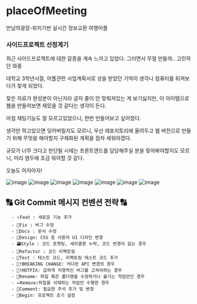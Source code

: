 # placeOfMeeting
만남의광장-위치기반 실시간 정보교환 여행어플

### 사이드프로젝트 선정계기
최근 사이드프로젝트에 대한 갈증을 계속 느끼고 있었다. 그러면서 무얼 만들까.. 고민하던 와중

대학교 3학년시절, 어플관련 사업계획서로 상을 받았던 기억이 생각나 컴퓨터를 뒤져보다가 찾게 되었다.

찾은 자료가 완성본이 아닌지라 글자 줄이 안 맞춰져있는 게 보기싫지만, 이 아이템으로 웹을 만들어보면 재밌을 것 같다는 생각이 든다.

마침 채팅기능도 잘 모르고있었으니, 한번 만들어보고 싶어졌다.

생각만 하고있으면 잊어버릴지도 모르니, 우선 레포지토리에 올려두고 웹 버전으로 만들기 위해 무엇을 해야할지 구체화된 계획을 점차 세워야겠다.

규모가 너무 크다고 판단될 시에는 프론트엔드를 담당해주실 분을 찾아봐야할지도 모르니, 미리 염두에 조금 둬야할 것 같다. 

오늘도 아자아자!


![image](https://user-images.githubusercontent.com/102216495/215028125-24bc30a4-4a44-47af-b356-8f62e87d448e.png)
![image](https://user-images.githubusercontent.com/102216495/215028167-1c282280-71b4-46e6-bfd2-6560f488cd18.png)
![image](https://user-images.githubusercontent.com/102216495/215028260-712c24e7-39eb-4748-a22d-f31f1f21cb75.png)
![image](https://user-images.githubusercontent.com/102216495/215028237-f13eaa56-6936-4511-bc12-b99f46415ab9.png)
![image](https://user-images.githubusercontent.com/102216495/215028362-3f4799fd-d1bc-435c-b2bc-852f92f289fa.png)
![image](https://user-images.githubusercontent.com/102216495/215028382-15cbd37d-c2ac-4022-983e-97590aa563e1.png)
![image](https://user-images.githubusercontent.com/102216495/215028410-830f9c97-ebb8-41f2-bd9e-86697d91c794.png)

## 🔠 Git Commit 메시지 컨벤션 전략 🔠

```
  - ⭐Feat : 새로운 기능 추가
  - 🐛Fix : 버그 수정
  - 📝Docs : 문서 수정
  - 🎨Design: CSS 등 사용자 UI 디자인 변경
  - 🗃️Style : 코드 포맷팅, 세미콜론 누락, 코드 변경이 없는 경우
  - 🔨Refactor : 코드 리펙토링
  - 🤝Test : 테스트 코드, 리펙토링 테스트 코드 추가
  - 🧐!BREAKING CHANGE: 커다란 API 변경의 경우
  - 🚨!HOTFIX: 급하게 치명적인 버그를 고쳐야하는 경우
  - 🔧Rename: 파일 혹은 폴더명을 수정하거나 옮기는 작업만인 경우
  - ➖Remove:파일을 삭제하는 작업만 수행한 경우
  - 📌Comment: 필요한 주석 추가 및 변경
  - 🎉Begin: 프로젝트 초기 설정